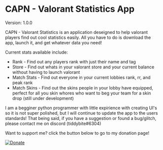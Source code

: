# CAPN - Valorant Statistics App
Version: 1.0.0

CAPN - Valorant Statistics is an application deseigned to help valorant players find out cool statistics easily. All you have to do is download the app, launch it, and get whatever data you need!

Current stats available include:
  * Rank - Find out any players rank with just their name and tag
  * Store - Find out whats in your valorant store and your current balance without having to launch valorant
  * Match Stats - Find out everyone in your current lobbies rank, rr, and peak rank
  * Match Skins - Find out the skins people in your lobby have equipped, perfect for all you skin whores who want to beg your team for a skin drop (still under development)
 


I am a begginer python programmer with little expirience with creating UI's so it is not super polished, but I will continue to update the app to the users standards! That being said, if you have a suggestion or found a bug/glitch, please contact me on discord (tiddybite#6304)

Want to support me? click the button below to go to my donation page!

[![Donate](https://img.shields.io/badge/Ko--fi-F16061?style=for-the-badge&logo=ko-fi&logoColor=white)](https://ko-fi.com/spherical)

